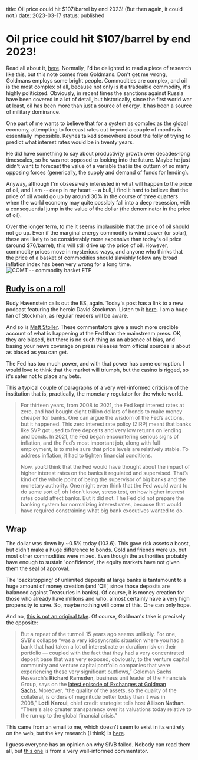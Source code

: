 title: Oil price could hit $107/barrel by end 2023! (But then again, it could not.)
date: 2023-03-17
status: published

# Oil price could hit $107/barrel by end 2023!

Read all about it, [here](https://www.goldmansachs.com/insights/pages/oil-prices-could-hit-107-by-year-end-if-opec-stands-firm.html?chl=em&plt=briefings&cid=310&plc=body).
Normally, I'd be delighted to read a piece of research like this, but this note comes from Goldmans.
Don't get me wrong, Goldmans employs some bright people.
Commodities are complex, and oil is the most complex of all, because not only is it a tradeable commodity, it's highly politicized.
Obviously, in recent times the sanctions against Russia have been covered in a lot of detail, but historically, since the first world war at least, oil has been more than just a source of energy. It has been a source of military dominance.

One part of me wants to believe that for a system as complex as the global economy, attempting to forecast rates out beyond a couple of months is essentially impossible. Keynes talked somewhere about the folly of trying to predict what interest rates would be in twenty years.

He did have something to say about productivity growth over decades-long timescales, so he was not opposed to looking into the future. 
Maybe he just didn't want to forecast the value of a variable that is the outturn of so many opposing forces (generically, the supply and demand of funds for lending). 

Anyway, although I'm obsessively interested in what will happen to the price of oil, and I am -- deep in my heart -- a bull, I find it hard to believe that the price of oil would go up by around 30% in the course of three quarters when the world economy may quite possibly fall into a deep recession, with a consequential jump in the value of the dollar (the denominator in the price of oil). 

Over the longer term,  to me it seems implausible that the price of oil should not go up. Even if the marginal energy commodity is wind power (or solar), these are likely to be considerably more expensive than today's oil price (around $76/barrel), this will still drive up the price of oil. However, commodity prices move in mysterious ways, and anyone who thinks that the price of a basket of commodities should slavishly follow any broad inflation index has been very wrong for a long time. 
![COMT -- commodity basket ETF](https://www.tradingview.com/x/2tzbc4oS/)




## [Rudy is on a roll](https://open.substack.com/pub/rudy/p/the-total-and-utter-incompetence?r=nmbt&utm_campaign=post&utm_medium=email)
Rudy Havenstein calls out the BS, again.
Today's post has a link to a new podcast featuring the heroic David Stockman.
Listen to it [here](https://open.substack.com/pub/rudy/p/the-total-and-utter-incompetence?r=nmbt&utm_campaign=post&utm_medium=email). I am a huge fan of Stockman, as regular readers will be aware.

And so is [Matt Stoller](https://open.substack.com/pub/mattstoller/p/fire-the-fed?r=nmbt&utm_campaign=post&utm_medium=email). These commentators give a much more credible account of what is happening at the Fed than the mainstream press. OK, they are biased, but there is no such thing as an absence of bias, and basing your news coverage on press releases from official sources is about as biased as you can get.

The Fed has too much power, and with that power has come corruption. I would love to think that the market will triumph, but the casino is rigged, so it's safer not to place any bets.

This a typical couple of paragraphs of a very well-informed criticism of the institution that is, practically, the monetary regulator for the whole world.

> For thirteen years, from 2008 to 2021, the Fed kept interest rates at zero, and had bought eight trillion dollars of bonds to make money cheaper for banks. One can argue the wisdom of the Fed’s actions, but it happened. This zero interest rate policy (ZIRP) meant that banks like SVP got used to free deposits and very low returns on lending and bonds. In 2021, the Fed began encountering serious signs of inflation, and the Fed’s most important job, along with full employment, is to make sure that price levels are relatively stable. To address inflation, it had to tighten financial conditions. 
>
> Now, you’d think that the Fed would have thought about the impact of higher interest rates on the banks it regulated and supervised. That’s kind of the whole point of being the supervisor of big banks and the monetary authority. One might even think that the Fed would want to do some sort of, oh I don’t know, stress test, on how higher interest rates could affect banks. But it did not. The Fed did not prepare the banking system for normalizing interest rates, because that would have required constraining what big bank executives wanted to do.

## Wrap
The dollar was down by ~0.5% today (103.6). This gave risk assets a boost,  but didn't make a huge difference to bonds. Gold and friends were up, but most other commodities were mixed. Even though the authorities probably have enough to sustain 'confidence', the equity markets have not given them the seal of approval.

The 'backstopping' of unlimited deposits at large banks is tantamount to a huge amount of money creation (and 'QE', since those deposits are balanced against Treasuries in banks).
Of course, it is money creation for those who already have millions and who, almost certainly have a very high propensity to save. So, maybe nothing will come of this. One can only hope.

And no, [this is not an original take](https://open.substack.com/pub/thelastbearstanding/p/the-death-of-qt?r=nmbt&utm_campaign=post&utm_medium=email). Of course, Goldman's take is precisely the opposite:

> But a repeat of the turmoil 15 years ago seems unlikely. For one, SVB's collapse “was a very idiosyncratic situation where you had a bank that had taken a lot of interest rate or duration risk on their portfolio — coupled with the fact that they had a very concentrated deposit base that was very exposed, obviously, to the venture capital community and venture capital portfolio companies that were experiencing these very significant outflows,” Goldman Sachs Research's **Richard Ramsden**, business unit leader of the Financials Group, says on the [latest episode of Exchanges at Goldman Sachs.](https://tracking.gs.com/r/?id=h1fe65f2b,72de05b6,655f9b40 "Click to open https://tracking.gs.com/r/?id=h1fe65f2b,72de05b6,655f9b40") Moreover, “the quality of the assets, so the quality of the collateral, is orders of magnitude better today than it was in 2008,” **Lotfi Karoui**, chief credit strategist tells host **Allison Nathan**. “There's also greater transparency over its valuations today relative to the run up to the global financial crisis.”

This came from an email to me, which doesn't seem to exist in its entirety on the web, but the key research (I think) is [here](https://www.goldmansachs.com/insights/pages/stress-among-small-banks-is-likely-to-slow-the-us-economy.html).

I guess everyone has an opinion on why SIVB failed. Nobody can read them all, but [this one](https://open.substack.com/pub/netinterest/p/contagion?r=nmbt&utm_campaign=post&utm_medium=email) is from a very well-informed commentator.

